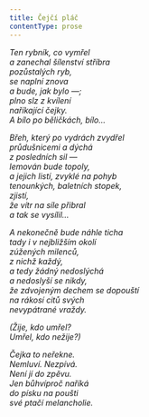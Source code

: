 ```yaml
---
title: Čejčí pláč
contentType: prose
---
```


<section>

_Ten rybník, co vymřel  
a zanechal šílenství stříbra  
pozůstalých ryb,  
se naplní znova  
a bude, jak bylo —;  
plno slz z kvílení  
naříkající čejky.  
A bílo po běličkách, bílo…_

</section>

<section>

_Břeh, který po vydrách zvydřel  
průdušnicemi a dýchá  
z posledních sil —  
lemován bude topoly,  
a jejich listí, zvyklé na pohyb  
tenounkých, baletních stopek,  
zjistí,  
že vítr na síle přibral  
a tak se vysílil…_

</section>

<section>

_A nekonečně bude náhle ticha  
tady i v nejbližším okolí  
zúžených milenců,  
z nichž každý,  
a tedy žádný nedoslýchá  
a nedoslyší se nikdy,  
že zdvojeným dechem se dopouští  
na rákosí citů svých  
nevypátrané vraždy._

</section>

<section>

_(Žije, kdo umřel?  
Umřel, kdo nežije?)_

</section>

<section>

_Čejka to neřekne.  
Nemluví. Nezpívá.  
Není jí do zpěvu.  
Jen bůhvíproč naříká  
do písku na poušti  
své ptačí melancholie._

</section>
